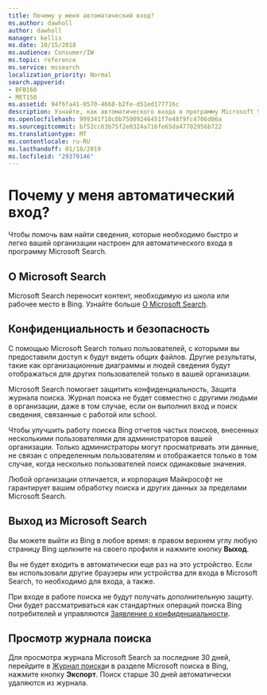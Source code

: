 ```yaml
---
title: Почему у меня автоматический вход?
ms.author: dawholl
author: dawholl
manager: kellis
ms.date: 10/15/2018
ms.audience: Consumer/IW
ms.topic: reference
ms.service: mssearch
localization_priority: Normal
search.appverid:
- BFB160
- MET150
ms.assetid: 94f6fa41-0570-4668-b2fe-d51ed177716c
description: Узнайте, как автоматического входа в программу Microsoft Search можно позволяет быстро и легко находить результатов рабочих
ms.openlocfilehash: 999341f10c0b75009246451f7e48f9fc4706d86a
ms.sourcegitcommit: bf52cc63b75f2e0324a716fe65da47702956b722
ms.translationtype: MT
ms.contentlocale: ru-RU
ms.lasthandoff: 01/18/2019
ms.locfileid: "29379146"
---
```

# <a name="why-am-i-automatically-signed-in"></a>Почему у меня автоматический вход?

Чтобы помочь вам найти сведения, которые необходимо быстро и легко вашей организации настроен для автоматического входа в программу Microsoft Search.
  
## <a name="about-microsoft-search"></a>О Microsoft Search

Microsoft Search переносит контент, необходимую из школа или рабочее место в Bing. Узнайте больше [О Microsoft Search](about-microsoft-search.md).
  
## <a name="privacy-and-security"></a>Конфиденциальность и безопасность

С помощью Microsoft Search только пользователей, с которыми вы предоставили доступ к будут видеть общих файлов. Другие результаты, такие как организационные диаграммы и людей сведения будут отображаться для других пользователей только в вашей организации.
  
Microsoft Search помогает защитить конфиденциальность, Защита журнала поиска. Журнал поиска не будет совместно с другими людьми в организации, даже в том случае, если он выполнил вход и поиск сведения, связанные с работой или school.
  
Чтобы улучшить работу поиска Bing отчетов частых поисков, внесенных несколькими пользователями для администраторов вашей организации. Только администраторы могут просматривать эти данные, не связан с определенным пользователям и отображается только в том случае, когда несколько пользователей поиск одинаковые значения.
  
Любой организации отличается, и корпорация Майкрософт не гарантирует вашим обработку поиска и других данных за пределами Microsoft Search.
  
## <a name="sign-out-of-microsoft-search"></a>Выход из Microsoft Search

Вы можете выйти из Bing в любое время: в правом верхнем углу любую страницу Bing щелкните на своего профиля и нажмите кнопку **Выход**.
  
Вы не будет входить в автоматически еще раз на это устройство. Если вы использовали другие браузеры или устройства для входа в Microsoft Search, то необходимо для входа, а также. 
  
При входе в работе поиска не будут получать дополнительную защиту. Они будет рассматриваться как стандартных операций поиска Bing потребителей и управляются [Заявление о конфиденциальности](https://privacy.microsoft.com/en-us/privacystatement).
  
## <a name="view-your-search-history"></a>Просмотр журнала поиска

Для просмотра журнала Microsoft Search за последние 30 дней, перейдите в [Журнал поиска](https://ssl.bing.com/profile/history)и в разделе Microsoft поиска в Bing, нажмите кнопку **Экспорт**. Поиск старше 30 дней автоматически удаляются из журнала.

  

